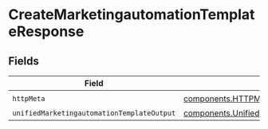 # CreateMarketingautomationTemplateResponse


## Fields

| Field                                                                                                                      | Type                                                                                                                       | Required                                                                                                                   | Description                                                                                                                |
| -------------------------------------------------------------------------------------------------------------------------- | -------------------------------------------------------------------------------------------------------------------------- | -------------------------------------------------------------------------------------------------------------------------- | -------------------------------------------------------------------------------------------------------------------------- |
| `httpMeta`                                                                                                                 | [components.HTTPMetadata](../../models/components/httpmetadata.md)                                                         | :heavy_check_mark:                                                                                                         | N/A                                                                                                                        |
| `unifiedMarketingautomationTemplateOutput`                                                                                 | [components.UnifiedMarketingautomationTemplateOutput](../../models/components/unifiedmarketingautomationtemplateoutput.md) | :heavy_minus_sign:                                                                                                         | N/A                                                                                                                        |